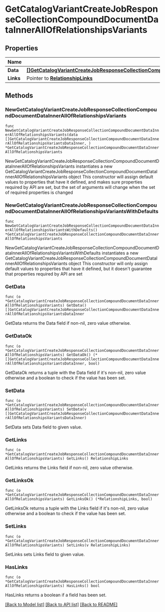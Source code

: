 # GetCatalogVariantCreateJobResponseCollectionCompoundDocumentDataInnerAllOfRelationshipsVariants

## Properties

Name | Type | Description | Notes
------------ | ------------- | ------------- | -------------
**Data** | [**[]GetCatalogVariantCreateJobResponseCollectionCompoundDocumentDataInnerAllOfRelationshipsVariantsDataInner**](GetCatalogVariantCreateJobResponseCollectionCompoundDocumentDataInnerAllOfRelationshipsVariantsDataInner.md) |  | 
**Links** | Pointer to [**RelationshipLinks**](RelationshipLinks.md) |  | [optional] 

## Methods

### NewGetCatalogVariantCreateJobResponseCollectionCompoundDocumentDataInnerAllOfRelationshipsVariants

`func NewGetCatalogVariantCreateJobResponseCollectionCompoundDocumentDataInnerAllOfRelationshipsVariants(data []GetCatalogVariantCreateJobResponseCollectionCompoundDocumentDataInnerAllOfRelationshipsVariantsDataInner, ) *GetCatalogVariantCreateJobResponseCollectionCompoundDocumentDataInnerAllOfRelationshipsVariants`

NewGetCatalogVariantCreateJobResponseCollectionCompoundDocumentDataInnerAllOfRelationshipsVariants instantiates a new GetCatalogVariantCreateJobResponseCollectionCompoundDocumentDataInnerAllOfRelationshipsVariants object
This constructor will assign default values to properties that have it defined,
and makes sure properties required by API are set, but the set of arguments
will change when the set of required properties is changed

### NewGetCatalogVariantCreateJobResponseCollectionCompoundDocumentDataInnerAllOfRelationshipsVariantsWithDefaults

`func NewGetCatalogVariantCreateJobResponseCollectionCompoundDocumentDataInnerAllOfRelationshipsVariantsWithDefaults() *GetCatalogVariantCreateJobResponseCollectionCompoundDocumentDataInnerAllOfRelationshipsVariants`

NewGetCatalogVariantCreateJobResponseCollectionCompoundDocumentDataInnerAllOfRelationshipsVariantsWithDefaults instantiates a new GetCatalogVariantCreateJobResponseCollectionCompoundDocumentDataInnerAllOfRelationshipsVariants object
This constructor will only assign default values to properties that have it defined,
but it doesn't guarantee that properties required by API are set

### GetData

`func (o *GetCatalogVariantCreateJobResponseCollectionCompoundDocumentDataInnerAllOfRelationshipsVariants) GetData() []GetCatalogVariantCreateJobResponseCollectionCompoundDocumentDataInnerAllOfRelationshipsVariantsDataInner`

GetData returns the Data field if non-nil, zero value otherwise.

### GetDataOk

`func (o *GetCatalogVariantCreateJobResponseCollectionCompoundDocumentDataInnerAllOfRelationshipsVariants) GetDataOk() (*[]GetCatalogVariantCreateJobResponseCollectionCompoundDocumentDataInnerAllOfRelationshipsVariantsDataInner, bool)`

GetDataOk returns a tuple with the Data field if it's non-nil, zero value otherwise
and a boolean to check if the value has been set.

### SetData

`func (o *GetCatalogVariantCreateJobResponseCollectionCompoundDocumentDataInnerAllOfRelationshipsVariants) SetData(v []GetCatalogVariantCreateJobResponseCollectionCompoundDocumentDataInnerAllOfRelationshipsVariantsDataInner)`

SetData sets Data field to given value.


### GetLinks

`func (o *GetCatalogVariantCreateJobResponseCollectionCompoundDocumentDataInnerAllOfRelationshipsVariants) GetLinks() RelationshipLinks`

GetLinks returns the Links field if non-nil, zero value otherwise.

### GetLinksOk

`func (o *GetCatalogVariantCreateJobResponseCollectionCompoundDocumentDataInnerAllOfRelationshipsVariants) GetLinksOk() (*RelationshipLinks, bool)`

GetLinksOk returns a tuple with the Links field if it's non-nil, zero value otherwise
and a boolean to check if the value has been set.

### SetLinks

`func (o *GetCatalogVariantCreateJobResponseCollectionCompoundDocumentDataInnerAllOfRelationshipsVariants) SetLinks(v RelationshipLinks)`

SetLinks sets Links field to given value.

### HasLinks

`func (o *GetCatalogVariantCreateJobResponseCollectionCompoundDocumentDataInnerAllOfRelationshipsVariants) HasLinks() bool`

HasLinks returns a boolean if a field has been set.


[[Back to Model list]](../README.md#documentation-for-models) [[Back to API list]](../README.md#documentation-for-api-endpoints) [[Back to README]](../README.md)


